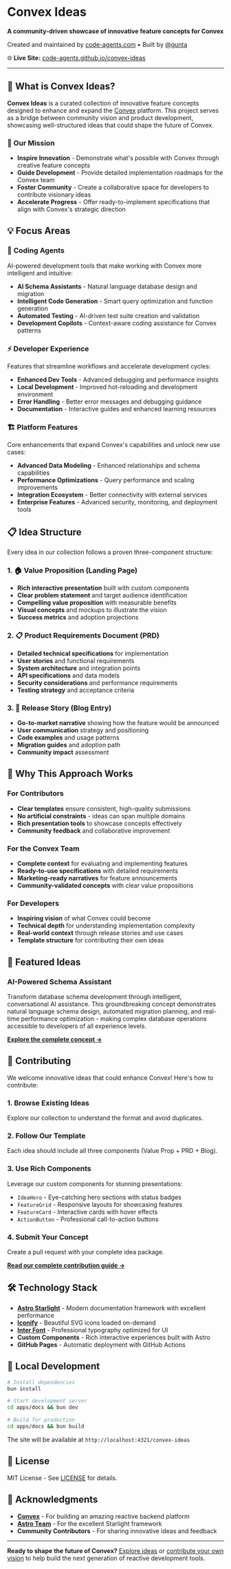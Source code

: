 # Convex Ideas

**A community-driven showcase of innovative feature concepts for Convex**

Created and maintained by [code-agents.com](https://code-agents.com) • Built by [@gunta](https://github.com/gunta)

🌐 **Live Site:** [code-agents.github.io/convex-ideas](https://code-agents.github.io/convex-ideas)

---

## 🎯 What is Convex Ideas?

**Convex Ideas** is a curated collection of innovative feature concepts designed to enhance and expand the [Convex](https://convex.dev) platform. This project serves as a bridge between community vision and product development, showcasing well-structured ideas that could shape the future of Convex.

### 🚀 Our Mission

- **Inspire Innovation** - Demonstrate what's possible with Convex through creative feature concepts
- **Guide Development** - Provide detailed implementation roadmaps for the Convex team
- **Foster Community** - Create a collaborative space for developers to contribute visionary ideas
- **Accelerate Progress** - Offer ready-to-implement specifications that align with Convex's strategic direction

## 💡 Focus Areas

### 🤖 **Coding Agents**
AI-powered development tools that make working with Convex more intelligent and intuitive:
- **AI Schema Assistants** - Natural language database design and migration
- **Intelligent Code Generation** - Smart query optimization and function generation
- **Automated Testing** - AI-driven test suite creation and validation
- **Development Copilots** - Context-aware coding assistance for Convex patterns

### ⚡ **Developer Experience**
Features that streamline workflows and accelerate development cycles:
- **Enhanced Dev Tools** - Advanced debugging and performance insights
- **Local Development** - Improved hot-reloading and development environment
- **Error Handling** - Better error messages and debugging guidance
- **Documentation** - Interactive guides and enhanced learning resources

### 🏗️ **Platform Features**
Core enhancements that expand Convex's capabilities and unlock new use cases:
- **Advanced Data Modeling** - Enhanced relationships and schema capabilities
- **Performance Optimizations** - Query performance and scaling improvements
- **Integration Ecosystem** - Better connectivity with external services
- **Enterprise Features** - Advanced security, monitoring, and deployment tools

## 📋 Idea Structure

Every idea in our collection follows a proven three-component structure:

### 1. **🏠 Value Proposition (Landing Page)**
- **Rich interactive presentation** built with custom components
- **Clear problem statement** and target audience identification
- **Compelling value proposition** with measurable benefits
- **Visual concepts** and mockups to illustrate the vision
- **Success metrics** and adoption projections

### 2. **📋 Product Requirements Document (PRD)**
- **Detailed technical specifications** for implementation
- **User stories** and functional requirements
- **System architecture** and integration points
- **API specifications** and data models
- **Security considerations** and performance requirements
- **Testing strategy** and acceptance criteria

### 3. **📖 Release Story (Blog Entry)**
- **Go-to-market narrative** showing how the feature would be announced
- **User communication** strategy and positioning
- **Code examples** and usage patterns
- **Migration guides** and adoption path
- **Community impact** assessment

## 🎨 Why This Approach Works

### **For Contributors**
- **Clear templates** ensure consistent, high-quality submissions
- **No artificial constraints** - ideas can span multiple domains
- **Rich presentation tools** to showcase concepts effectively
- **Community feedback** and collaborative improvement

### **For the Convex Team**
- **Complete context** for evaluating and implementing features
- **Ready-to-use specifications** with detailed requirements
- **Marketing-ready narratives** for feature announcements
- **Community-validated concepts** with clear value propositions

### **For Developers**
- **Inspiring vision** of what Convex could become
- **Technical depth** for understanding implementation complexity
- **Real-world context** through release stories and use cases
- **Template structure** for contributing their own ideas

## 🌟 Featured Ideas

### **AI-Powered Schema Assistant**
Transform database schema development through intelligent, conversational AI assistance. This groundbreaking concept demonstrates natural language schema design, automated migration planning, and real-time performance optimization - making complex database operations accessible to developers of all experience levels.

[**Explore the complete concept →**](https://code-agents.github.io/convex-ideas/ideas/schema-assistant/)

## 🤝 Contributing

We welcome innovative ideas that could enhance Convex! Here's how to contribute:

### **1. Browse Existing Ideas**
Explore our collection to understand the format and avoid duplicates.

### **2. Follow Our Template**
Each idea should include all three components (Value Prop + PRD + Blog).

### **3. Use Rich Components**
Leverage our custom components for stunning presentations:
- `IdeaHero` - Eye-catching hero sections with status badges
- `FeatureGrid` - Responsive layouts for showcasing features
- `FeatureCard` - Interactive cards with hover effects
- `ActionButton` - Professional call-to-action buttons

### **4. Submit Your Concept**
Create a pull request with your complete idea package.

[**Read our complete contribution guide →**](https://code-agents.github.io/convex-ideas/contribute/)

## 🛠️ Technology Stack

- **[Astro Starlight](https://starlight.astro.build)** - Modern documentation framework with excellent performance
- **[Iconify](https://iconify.design)** - Beautiful SVG icons loaded on-demand
- **[Inter Font](https://rsms.me/inter/)** - Professional typography optimized for UI
- **Custom Components** - Rich interactive experiences built with Astro
- **GitHub Pages** - Automatic deployment with GitHub Actions

## 🚀 Local Development

```bash
# Install dependencies
bun install

# Start development server
cd apps/docs && bun dev

# Build for production
cd apps/docs && bun build
```

The site will be available at `http://localhost:4321/convex-ideas`

## 📄 License

MIT License - See [LICENSE](LICENSE) for details.

## 🙏 Acknowledgments

- **[Convex](https://convex.dev)** - For building an amazing reactive backend platform
- **[Astro Team](https://astro.build)** - For the excellent Starlight framework
- **Community Contributors** - For sharing innovative ideas and feedback

---

**Ready to shape the future of Convex?** [Explore ideas](https://code-agents.github.io/convex-ideas/ideas/) or [contribute your own vision](https://code-agents.github.io/convex-ideas/contribute/) to help build the next generation of reactive development tools.